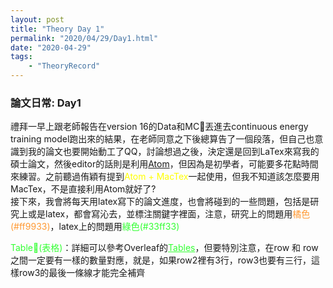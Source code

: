 ```yaml
---
layout: post
title: "Theory Day 1"
permalink: "2020/04/29/Day1.html"
date: "2020-04-29"
tags:
    - "TheoryRecord"
---
```

<h3>論文日常: Day1</h3>
禮拜一早上跟老師報告在version 16的Data和MC丟進去continuous energy training model跑出來的結果，在老師同意之下後總算告了一個段落，但自己也意識到我的論文也要開始動工了QQ，討論想過之後，決定還是回到LaTex來寫我的碩士論文，然後editor的話則是利用<a href="https://atom.io" target="_blank">Atom</a>，但因為是初學者，可能要多花點時間來練習。之前聽過侑穎有提到<span style="color:#ffff00">Atom + MacTex</span>一起使用，但我不知道該怎麼要用MacTex，不是直接利用Atom就好了?
<br/>
接下來，我會將每天用latex寫下的論文進度，也會將碰到的一些問題，包括是研究上或是latex，都會寫沁去，並標注關鍵字裡面，注意，研究上的問題用<span style="color:#ff9933">橘色(#ff9933)</span>，latex上的問題用<span style="color:#33ff33">綠色(#33ff33)</span>

<span style="color:#33ff33">Table(表格)</span>：詳細可以參考Overleaf的<a href="https://www.overleaf.com/learn/latex/tables" style="color:#33ff33" target="_blanks">Tables</a>，但要特別注意，在row 和 row之間一定要有一樣的數量對應，就是，如果row2裡有3行，row3也要有三行，這樣row3的最後一條線才能完全補齊
